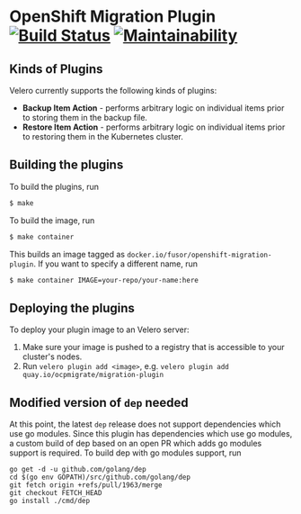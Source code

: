 # OpenShift Migration Plugin [![Build Status](https://travis-ci.com/fusor/openshift-migration-plugin.svg?branch=master)](https://travis-ci.com/fusor/openshift-migration-plugin) [![Maintainability](https://api.codeclimate.com/v1/badges/95d3aaf8af1cfdd529c4/maintainability)](https://codeclimate.com/github/fusor/ocp-velero-plugin/maintainability)

## Kinds of Plugins

Velero currently supports the following kinds of plugins:

- **Backup Item Action** - performs arbitrary logic on individual items prior to storing them in the backup file.
- **Restore Item Action** - performs arbitrary logic on individual items prior to restoring them in the Kubernetes cluster.

## Building the plugins

To build the plugins, run

```bash
$ make
```

To build the image, run

```bash
$ make container
```

This builds an image tagged as `docker.io/fusor/openshift-migration-plugin`. If you want to specify a
different name, run

```bash
$ make container IMAGE=your-repo/your-name:here
```

## Deploying the plugins

To deploy your plugin image to an Velero server:

1. Make sure your image is pushed to a registry that is accessible to your cluster's nodes.
2. Run `velero plugin add <image>`, e.g. `velero plugin add quay.io/ocpmigrate/migration-plugin`

## Modified version of `dep` needed

At this point, the latest `dep` release does not support dependencies which use go
modules. Since this plugin has dependencies which use go modules, a custom build of
dep based on an open PR which adds go modules support is required. To build dep with
go modules support, run
```
go get -d -u github.com/golang/dep
cd $(go env GOPATH)/src/github.com/golang/dep
git fetch origin +refs/pull/1963/merge
git checkout FETCH_HEAD
go install ./cmd/dep
```

